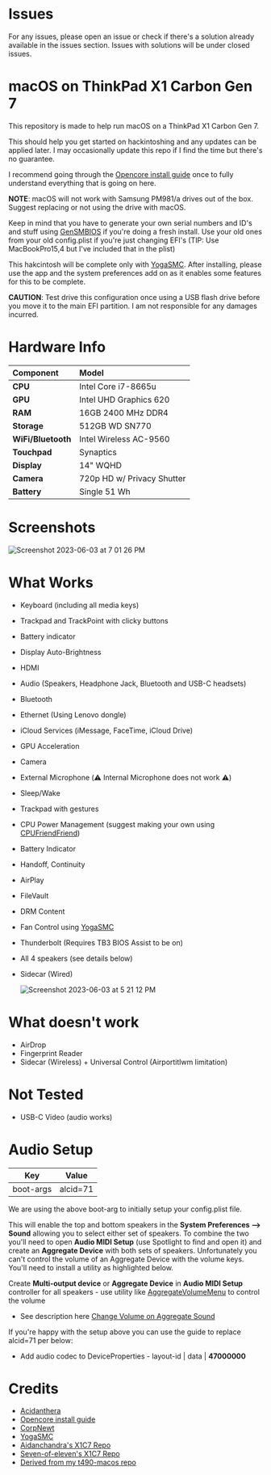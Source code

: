 # Issues
For any issues, please open an issue or check if there's a solution already available in the issues section. Issues with solutions will be under closed issues. 

# macOS on ThinkPad X1 Carbon Gen 7
This repository is made to help run macOS on a ThinkPad X1 Carbon Gen 7.

This should help you get started on hackintoshing and any updates can be applied later. I may occasionally update this repo if I find the time but there's no guarantee.

I recommend going through the [Opencore install guide](https://dortania.github.io/OpenCore-Install-Guide/) once to fully understand everything that is going on here.

**NOTE**: macOS will not work with Samsung PM981/a drives out of the box. Suggest replacing or not using the drive with macOS.

Keep in mind that you have to generate your own serial numbers and ID's and stuff using [GenSMBIOS](https://github.com/corpnewt/GenSMBIOS) if you're doing a fresh install. Use your old ones from your old config.plist if you're just changing EFI's (TIP: Use MacBookPro15,4 but I've included that in the plist)

This hakcintosh will be complete only with [YogaSMC](https://github.com/zhen-zen/YogaSMC). After installing, please use the app and the system preferences add on as it enables some features for this to be complete.

**CAUTION**: Test drive this configuration once using a USB flash drive before you move it to the main EFI partition. I am not responsible for any damages incurred.

# Hardware Info

|**Component**|**Model**|
|:-|:-|
|**CPU**|Intel Core i7-8665u|
|**GPU**|Intel UHD Graphics 620|
|**RAM**|16GB 2400 MHz DDR4|
|**Storage**|512GB WD SN770 |
|**WiFi/Bluetooth**|Intel Wireless AC-9560 |
|**Touchpad**|Synaptics|
|**Display**| 14" WQHD |
|**Camera**| 720p HD w/ Privacy Shutter |
|**Battery**| Single 51 Wh |

# Screenshots
![Screenshot 2023-06-03 at 7 01 26 PM](https://github.com/Krissh-C/T490-macOS/assets/117280851/5fb19677-c076-4687-8bd6-cc688547fa91)

# What Works
- Keyboard (including all media keys)
- Trackpad and TrackPoint with clicky buttons
- Battery indicator
- Display Auto-Brightness
- HDMI
- Audio (Speakers, Headphone Jack, Bluetooth and USB-C headsets)
- Bluetooth
- Ethernet (Using Lenovo dongle)
- iCloud Services (iMessage, FaceTime, iCloud Drive)
- GPU Acceleration
- Camera
- External Microphone (⚠️ Internal Microphone does not work ⚠️)
- Sleep/Wake
- Trackpad with gestures
- CPU Power Management (suggest making your own using [CPUFriendFriend](https://github.com/corpnewt/CPUFriendFriend))
- Battery Indicator
- Handoff, Continuity
- AirPlay
- FileVault
- DRM Content
- Fan Control using [YogaSMC](https://github.com/zhen-zen/YogaSMC)
- Thunderbolt (Requires TB3 BIOS Assist to be on)
- All 4 speakers (see details below)
- Sidecar (Wired)

   ![Screenshot 2023-06-03 at 5 21 12 PM](https://github.com/Krissh-C/T490-macOS/assets/117280851/b3556d43-9213-4b42-976e-c0a73bce78b1)


# What doesn't work
- AirDrop
- Fingerprint Reader
- Sidecar (Wireless) + Universal Control (Airportitlwm limitation)

# Not Tested
- USB-C Video (audio works)

# Audio Setup
| Key       | Value    |
| --------- | -------- |
| boot-args | alcid=71 |

We are using the above boot-arg to initially setup your config.plist file. 

This will enable the top and bottom speakers in the **System Preferences --> Sound** allowing you to select either set of speakers. To combine the two you'll need to open **Audio MIDI Setup** (use Spotlight to find and open it) and create an **Aggregate Device** with both sets of speakers. Unfortunately you can't control the volume of an Aggregate Device with the volume keys. You'll need to install a utility as highlighted below.

Create **Multi-output device** or **Aggregate Device** in **Audio MIDI Setup** controller for all speakers - use utility like [AggregateVolumeMenu](https://github.com/adaskar/AggregateVolumeMenu) to control the volume

- See description here [Change Volume on Aggregate Sound](https://gurhanpolat.medium.com/change-volume-on-aggregate-sound-815fd575347a)

If you're happy with the setup above you can use the guide to replace alcid=71 per below:

- Add audio codec to DeviceProperties - layout-id | data | **47000000**

# Credits
- [Acidanthera](https://github.com/acidanthera)
- [Opencore install guide](https://dortania.github.io/OpenCore-Install-Guide/)
- [CorpNewt](https://github.com/corpnewt)
- [YogaSMC](https://github.com/zhen-zen/YogaSMC)
- [Aidanchandra's X1C7 Repo](https://github.com/aidanchandra/x1c7-hackintosh)
- [Seven-of-eleven's X1C7 Repo](https://github.com/seven-of-eleven/Lenovo-ThinkPad-X1C7-OC-Hackintosh)
- [Derived from my t490-macos repo](https://github.com/Krissh-C/T490-macOS)
